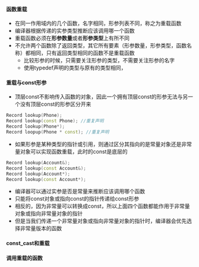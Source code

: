 #### 函数重载

+ 在同一作用域内的几个函数，名字相同，形参列表不同，称之为重载函数
+ 编译器根据传递的实参类型推断应该调用哪一个函数
+ 重载函数必须在**形参数量**或者**形参类型**上有所不同
+ 不允许两个函数除了返回类型，其它所有要素（形参数量，形参类型，函数名称）都相同，只有返回类型相同的函数不是重载函数
    + 比较形参的时候，只需要关注形参的类型，不需要关注形参的名字
    + 使用typedef声明的类型与原有的类型相同，



#### 重载与const形参

+ 顶层const不影响传入函数的对象，因此一个拥有顶层const的形参无法与另一个没有顶层const的形参区分开来

```c++
Record lookup(Phone);
Record lookup(const Phone); //重复声明
Record lookup(Phone*);
Record loopup(Phone * const); //重复声明
```

+ 如果形参是某种类型的指针或引用，则通过区分其指向的是常量对象还是非常量对象可以实现函数重载，此时的const是底层的

```c++
Record lookup(Account&);
Record lookup(const Account&);
Record lookup(Account*);
Record lookup(const Account*);
```

+ 编译器可以通过实参是否是常量来推断应该调用哪个函数
+ 只能将const对象或指向const的指针传递给const形参
+ 相反的，因为非常量可以转换成const，所以上面四个函数都能作用于非常量对象或指向非常量对象的指针
+ 但是当我们传递一个非常量对象或指向非常量对象的指针时，编译器会优先选择非常量版本的函数



#### const_cast和重载



#### 调用重载的函数

